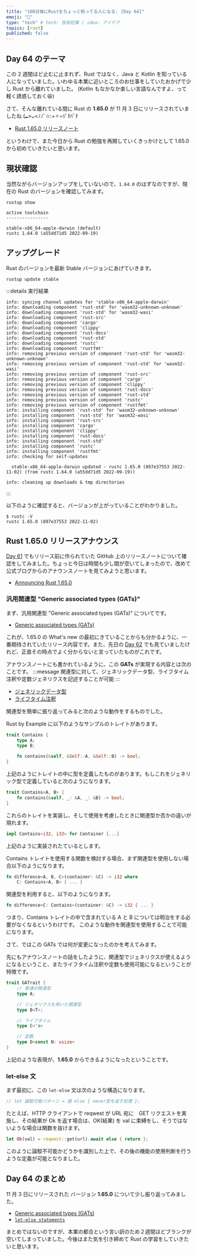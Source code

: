 ```yaml
---
title: "100日後にRustをちょっと知ってる人になる: [Day 64]"
emoji: "🦀"
type: "tech" # tech: 技術記事 / idea: アイデア
topics: [rust]
published: false
---
```

## Day 64 のテーマ

この 2 週間ほど止むに止まれず、Rust ではなく、Java と Kotlin を知っている人になっていました。いわゆる本業に近いところのお仕事をしていたおかげで少し Rust から離れていました。
(Kotlin もなかなか楽しい言語なんですよ、って軽く誘惑しておく😆)

さて、そんな離れている間に Rust の **1.65.0** が 11 月 3 日にリリースされていましたね (⑉>ᴗ<ﾉﾉﾞ✩:+✧︎⋆ﾊﾟﾁﾊﾟﾁ

- [Rust 1.65.0 リリースノート](https://github.com/rust-lang/rust/releases/tag/1.65.0)

というわけで、また今日から Rust の勉強を再開していくきっかけとして 1.65.0 から初めていきたいと思います。

## 現状確認

当然ながらバージョンアップをしていないので、`1.64.0` のはずなのですが、現在の Rust のバージョンを確認してみます。

```shell
rustup show
```

```shell
active toolchain
----------------

stable-x86_64-apple-darwin (default)
rustc 1.64.0 (a55dd71d5 2022-09-19)
```

## アップグレード

Rust のバージョンを最新 Stable バージョンにあげていきます。

```shell
rustup update stable
```

:::details 実行結果

```shell
info: syncing channel updates for 'stable-x86_64-apple-darwin'
info: downloading component 'rust-std' for 'wasm32-unknown-unknown'
info: downloading component 'rust-std' for 'wasm32-wasi'
info: downloading component 'rust-src'
info: downloading component 'cargo'
info: downloading component 'clippy'
info: downloading component 'rust-docs'
info: downloading component 'rust-std'
info: downloading component 'rustc'
info: downloading component 'rustfmt'
info: removing previous version of component 'rust-std' for 'wasm32-unknown-unknown'
info: removing previous version of component 'rust-std' for 'wasm32-wasi'
info: removing previous version of component 'rust-src'
info: removing previous version of component 'cargo'
info: removing previous version of component 'clippy'
info: removing previous version of component 'rust-docs'
info: removing previous version of component 'rust-std'
info: removing previous version of component 'rustc'
info: removing previous version of component 'rustfmt'
info: installing component 'rust-std' for 'wasm32-unknown-unknown'
info: installing component 'rust-std' for 'wasm32-wasi'
info: installing component 'rust-src'
info: installing component 'cargo'
info: installing component 'clippy'
info: installing component 'rust-docs'
info: installing component 'rust-std'
info: installing component 'rustc'
info: installing component 'rustfmt'
info: checking for self-updates

  stable-x86_64-apple-darwin updated - rustc 1.65.0 (897e37553 2022-11-02) (from rustc 1.64.0 (a55dd71d5 2022-09-19))

info: cleaning up downloads & tmp directories
```

:::

以下のように確認すると、バージョンが上がっていることがわかりました。

```shell
$ rustc -V
rustc 1.65.0 (897e37553 2022-11-02)
```

## Rust 1.65.0 リリースアナウンス

[Day 61](https://zenn.dev/shinyay/articles/hello-rust-day061) でもリリース前に作られていた GitHub 上のリリースノートについて確認をしてみました。ちょっと今日は時間も少し間が空いてしまったので、改めて公式ブログからのアナウンスノートを見てみようと思います。

- [Announcing Rust 1.65.0](https://blog.rust-lang.org/2022/11/03/Rust-1.65.0.html)

### 汎用関連型 "Generic associated types (GATs)"

まず、汎用関連型 "Generic associated types (GATs)" についてです。

- [Generic associated types (GATs)](https://blog.rust-lang.org/2022/11/03/Rust-1.65.0.html#generic-associated-types-gats)

これが、1.65.0 の What's new の最初にきていることからも分かるように、一番期待されていたリリース内容です。また、先日の [Day 62](https://zenn.dev/shinyay/articles/hello-rust-day062) でも見ていましたけれど、正直その時点でよく分からないと言っていたものがこれです。

アナウンスノートにも書かれているように、この **GATs** が実現する内容とは次のことです。
:::message
関連型に対して、ジェネリックデータ型、ライフタイム注釈や定数ジェネリクスを記述することが可能
:::

- [ジェネリックデータ型](https://doc.rust-lang.org/book/ch10-01-syntax.html)
- [ライフタイム注釈](https://doc.rust-lang.org/book/ch10-03-lifetime-syntax.html)

関連型を簡単に振り返ってみると次のような動作をするものでした。

Rust by Example に以下のようなサンプルのトレイトがあります。

```rust
trait Contains {
    type A;
    type B;

    fn contains(&self, &Self::A, &Self::B) -> bool;
}
```

上記のようにトレイトの中に型を定義したものがあります。もしこれをジェネリック型で定義していると次のようになります。

```rust
trait Contains<A, B> {
    fn contains(&self, _: &A, _: &B) -> bool;
}
```

これらのトレイトを実装し、そして使用を考慮したときに関連型か否かの違いが現れます。

```rust
impl Contains<i32, i32> for Container {...}
```

上記のように実装されたているとします。

Contains トレイトを使用する関数を検討する場合、まず関連型を使用しない場合以下のようになります。

```rust
fn difference<A, B, C>(container: &C) -> i32 where
    C: Contains<A, B> { ... }
```

関連型を利用すると、以下のようになります。

```rust
fn difference<C: Contains>(container: &C) -> i32 { ... }
```

つまり、Contains トレイトの中で含まれている A と B については明治をする必要がなくなるというわけです。
このような動作を関連型を使用することで可能になります。

さて、ではこの GATs では何が変更になったのかを考えてみます。

先にもアナウンスノートの話をしたように、関連型でジェネリクスが使えるようになるということ、またライフタイム注釈や定数も使用可能になるということが特徴です。

```rust
trait GATrait {
    // 普通の関連型
    type A;

    // ジェネリクスを用いた関連型
    type B<T>;

    // ライフタイム
    type C<'a>

    // 定数
    type D<const N: usize>
}
```

上記のような表現が、**1.65.0** からできるようになったということです。

### let-else 文

まず最初に、この `let-else` 文は次のような構造になります。

```rust
// let 論駁可能パターン = 値 else { never型を返す処理 };
```

たとえば、HTTP クライアントで reqwest が URL 宛に　GET リクエストを実施し、その結果が Ok を返す場合は、OK(結果) を val に束縛をし、そうではないような場合は関数を抜けます。

```rust
let Ok(val) = reqwest::get(url).await else { return };
```

このように論駁不可能かどうかを識別した上で、その後の機能の使用判断を行うような定義が可能となりました。

## Day 64 のまとめ

11 月 3 日にリリースされた バージョン **1.65.0** について少し振り返ってみました。

- [Generic associated types (GATs)](https://blog.rust-lang.org/2022/11/03/Rust-1.65.0.html#generic-associated-types-gats)
- [`let-else statements`](https://blog.rust-lang.org/2022/11/03/Rust-1.65.0.html#let-else-statements)

まとめではないのですが、本業の都合という言い訳のため２週間ほどブランクが空いてしまっていました。今後はまた気を引き締めて Rust の学習をしていきたいと思います。
